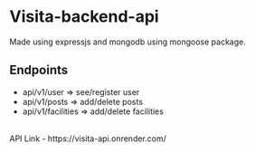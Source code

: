 # Visita-backend-api

Made using expressjs and mongodb using mongoose package.
<br>
## Endpoints 
- api/v1/user => see/register user
- api/v1/posts => add/delete posts
- api/v1/facilities => add/delete facilities
<br>
API Link - https://visita-api.onrender.com/
